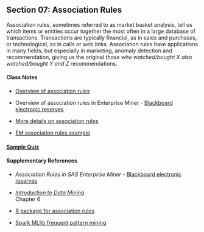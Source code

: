 ## Section 07: Association Rules

Association rules, sometimes referred to as market basket analysis, tell us which items or entities occur together the most often in a large database of transactions. Transactions are typically financial, as in sales and purchases, or technological, as in calls or web links. Association rules have applications in many fields, but especially in marketing, anomaly detection and recommendation, giving us the original *those who watched/bought X also watched/bought Y and Z* recommendations.  

#### Class Notes

* [Overview of association rules](notes/instructor_notes.pdf)

* Overview of association rules in Enterprise Miner - [Blackboard electronic reserves](https://blackboard.gwu.edu)

* [More details on association rules](notes/tan_notes.pdf)

* [EM association rules example](xml/07_association_rules.xml)

#### [Sample Quiz](quiz/sample/quiz_7.pdf)

#### Supplementary References

* *Association Rules in SAS Enterprise Miner* - [Blackboard electronic reserves](https://blackboard.gwu.edu)

* [*Introduction to Data Mining*](http://www-users.cs.umn.edu/~kumar/dmbook/ch6.pdf)</br>
Chapter 6

* [R package for association rules](https://cran.r-project.org/web/packages/arules/index.html)

* [Spark MLlib frequent pattern mining](https://spark.apache.org/docs/latest/mllib-frequent-pattern-mining.html)
